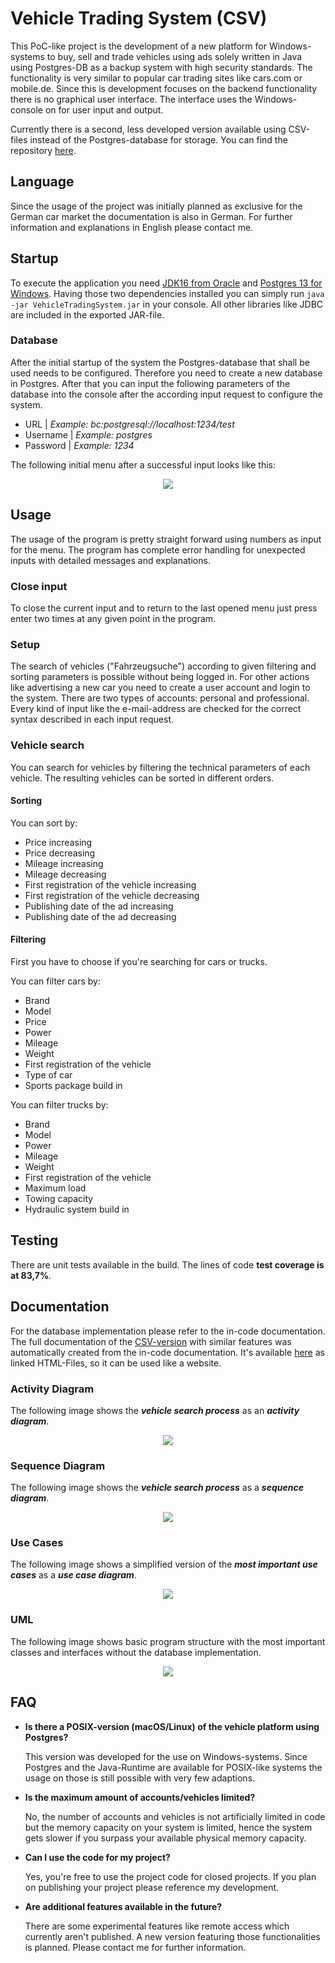 # Vehicle Trading System (CSV)
This PoC-like project is the development of a new platform for Windows-systems to buy, sell and trade vehicles using ads solely written in Java using Postgres-DB as a backup system with high security standards.
The functionality is very similar to popular car trading sites like cars.com or mobile.de. Since this is development focuses on the backend functionality there is no graphical user interface. 
The interface uses the Windows-console on for user input and output.

Currently there is a second, less developed version available using CSV-files instead of the Postgres-database for storage.
You can find the repository <a href="https://github.com/AndrikSeeger/VehicleTradingSystem_CSV" target="_blank">here</a>.

## Language
Since the usage of the project was initially planned as exclusive for the German car market the documentation is also in German.
For further information and explanations in English please contact me.

## Startup
To execute the application you need <a href="https://www.oracle.com/java/technologies/downloads/#java16" target="_blank">JDK16 from Oracle</a> and <a href="https://www.postgresql.org/download/windows/" target="_blank">Postgres 13 for Windows</a>.
Having those two dependencies installed you can simply run `java -jar VehicleTradingSystem.jar` in your console. All other libraries like JDBC are included in the exported JAR-file.

### Database
After the initial startup of the system the Postgres-database that shall be used needs to be configured. Therefore you need to create a new database in Postgres. After that you can input the following parameters of the database into the console after the according input request to configure the system.
* URL | *Example: bc:postgresql://localhost:1234/test*
* Username | *Example: postgres*
* Password  | *Example: 1234*


The following initial menu after a successful input looks like this:
<p align="center">
<img src="https://raw.githubusercontent.com/AndrikSeeger/VehicleTradingSystem_CSV/master/Ressources/Startup.png"/>
</p>

## Usage
The usage of the program is pretty straight forward using numbers as input for the menu. The program has complete error handling for unexpected inputs with detailed messages and explanations.

### Close input
To close the current input and to return to the last opened menu just press enter two times at any given point in the program.

### Setup
The search of vehicles ("Fahrzeugsuche") according to given filtering and sorting parameters is possible without being logged in. For other actions like advertising a new car you need to create a user account and login to the system. There are two types of accounts: personal and professional. Every kind of input like the e-mail-address are checked for the correct syntax described in each input request.

### Vehicle search
You can search for vehicles by filtering the technical parameters of each vehicle. The resulting vehicles can be sorted in different orders.

#### Sorting
You can sort by:
* Price increasing
* Price decreasing
* Mileage increasing
* Mileage decreasing
* First registration of the vehicle increasing
* First registration of the vehicle decreasing
* Publishing date of the ad increasing
* Publishing date of the ad decreasing

#### Filtering
First you have to choose if you're searching for cars or trucks.

You can filter cars by:
* Brand
* Model
* Price
* Power
* Mileage
* Weight
* First registration of the vehicle
* Type of car
* Sports package build in

You can filter trucks by:
* Brand
* Model
* Power
* Mileage
* Weight
* First registration of the vehicle
* Maximum load
* Towing capacity
* Hydraulic system build in

## Testing
There are unit tests available in the build. The lines of code **test coverage is at 83,7%**.

## Documentation
For the database implementation please refer to the in-code documentation.
The full documentation of the <a href="https://github.com/AndrikSeeger/VehicleTradingSystem_CSV" target="_blank">CSV-version</a> with similar features was automatically created from the in-code documentation.
It's available <a href="https://github.com/AndrikSeeger/VehicleTradingSystem_CSV/tree/main/Documentation" target="_blank">here</a> as linked HTML-Files, so it can be used like a website.

### Activity Diagram

The following image shows the **_vehicle search process_** as an **_activity diagram_**.

<p align="center">
<img src="https://raw.githubusercontent.com/AndrikSeeger/VehicleTradingSystem_CSV/master/Ressources/Activity_Diagram.png"/>
</p>

### Sequence Diagram

The following image shows the **_vehicle search process_** as a **_sequence diagram_**.

<p align="center">
<img src="https://raw.githubusercontent.com/AndrikSeeger/VehicleTradingSystem_CSV/master/Ressources/Sequence_Diagram.png"/>
</p>

### Use Cases

The following image shows a simplified version of the **_most important use cases_** as a **_use case diagram_**.

<p align="center">
<img src="https://raw.githubusercontent.com/AndrikSeeger/VehicleTradingSystem_CSV/master/Ressources/UseCases.png"/>
</p>

### UML

The following image shows basic program structure with the most important classes and interfaces without the database implementation.

<p align="center">
<img src="https://raw.githubusercontent.com/AndrikSeeger/VehicleTradingSystem_CSV/master/Ressources/UML.png"/>
</p>

## FAQ
* **Is there a POSIX-version (macOS/Linux) of the vehicle platform using Postgres?**

    This version was developed for the use on Windows-systems. Since Postgres and the Java-Runtime are available for POSIX-like systems the usage on those is still possible with very few adaptions.

* **Is the maximum amount of accounts/vehicles limited?**
 
    No, the number of accounts and vehicles is not artificially limited in code but the memory capacity on your system is limited, hence the system gets slower if you surpass your available physical memory capacity.
    
* **Can I use the code for my project?**
 
    Yes, you're free to use the project code for closed projects. If you plan on publishing your project please reference my development.
    
* **Are additional features available in the future?**
 
    There are some experimental features like remote access which currently aren't published. A new version featuring those functionalities is planned. Please contact me for further information.

